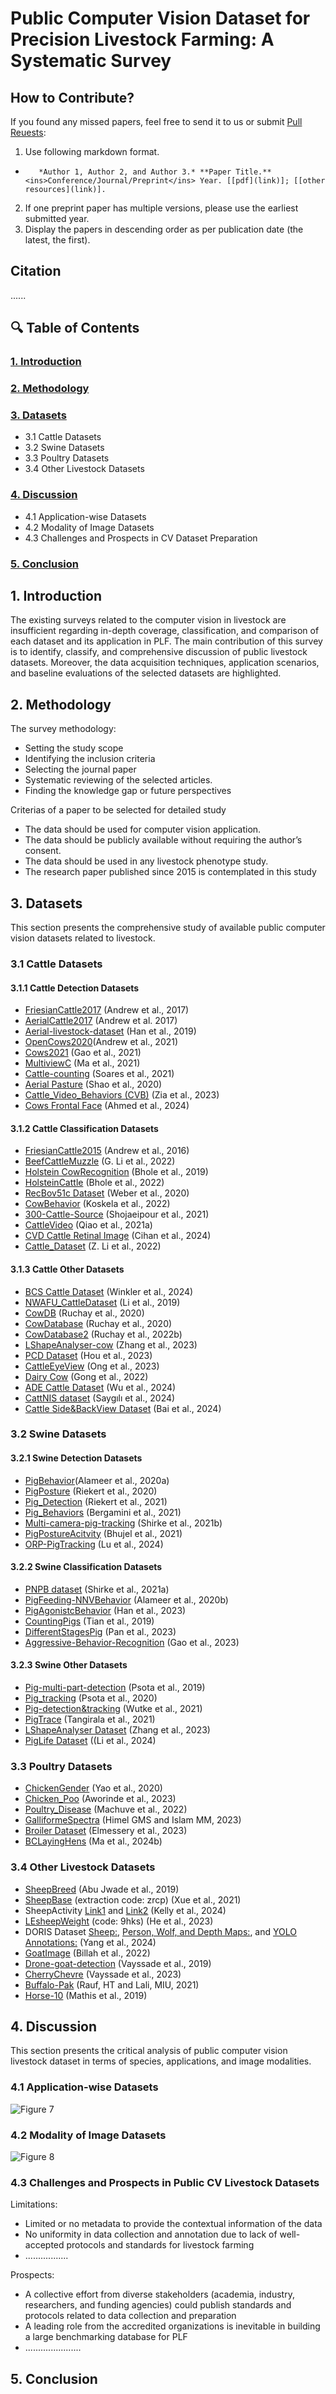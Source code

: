 # Public Computer Vision Dataset for Precision Livestock Farming: A Systematic Survey
## How to Contribute?
If you found any missed papers, feel free to send it to us or submit [Pull Reuests](https://github.com/Anil-Bhujel/Public-Computer-Vision-Dataset-A-Systematic-Survey/branches):

1. Use following markdown format.
+
         *Author 1, Author 2, and Author 3.* **Paper Title.**  <ins>Conference/Journal/Preprint</ins> Year. [[pdf](link)]; [[other resources](link)].
2. If one preprint paper has multiple versions, please use the earliest submitted year.
3. Display the papers in descending order as per publication date (the latest, the first).

## Citation
......


## 🔍 Table of Contents
### [1. Introduction](#1-introduction)
### [2. Methodology](#2-methodology)
### [3. Datasets](#3-datasets)
-  3.1 Cattle Datasets
-  3.2 Swine Datasets
-  3.3 Poultry Datasets
-  3.4 Other Livestock Datasets
### [4. Discussion](#4-discussion)
-  4.1 Application-wise Datasets
-  4.2 Modality of Image Datasets
-  4.3 Challenges and Prospects in CV Dataset Preparation
### [5. Conclusion](#5-conclusion)

## 1. Introduction
The existing surveys related to the computer vision in livestock are insufficient regarding in-depth coverage, classification, and comparison of each dataset and its application in PLF. The main contribution of this survey is to identify, classify, and comprehensive discussion of public livestock datasets. Moreover, the data acquisition techniques, application scenarios, and baseline evaluations of the selected datasets are highlighted.
## 2. Methodology
The survey methodology:
-	Setting the study scope
-	Identifying the inclusion criteria
-	Selecting the journal paper 
-	Systematic reviewing of the selected articles.
-	Finding the knowledge gap or future perspectives

Criterias of a paper to be selected for detailed study
-	The data should be used for computer vision application. 
-	The data should be publicly available without requiring the author’s consent. 
-	The data should be used in any livestock phenotype study.
-	The research paper published since 2015 is contemplated in this study

## 3. Datasets
This section presents the comprehensive study of available public computer vision datasets related to livestock.
### 3.1 Cattle Datasets
#### 3.1.1 Cattle Detection Datasets
-  [FriesianCattle2017](https://data.bris.ac.uk/data/dataset/2yizcfbkuv4352pzc32n54371r) (Andrew et al., 2017)
-  [AerialCattle2017](https://data.bris.ac.uk/data/dataset/3owflku95bxsx24643cybxu3qh) (Andrew et al. 2017)
-  [Aerial-livestock-dataset](https://github.com/hanl2010/Aerial-livestock-dataset/releases) (Han et al., 2019)
-  [OpenCows2020](https://data.bris.ac.uk/data/dataset/10m32xl88x2b61zlkkgz3fml17)(Andrew et al., 2021)
-  [Cows2021](https://data.bris.ac.uk/data/dataset/4vnrca7qw1642qlwxjadp87h7) (Gao et al., 2021)
-  [MultiviewC](https://github.com/Jiahao-Ma/MultiviewC) (Ma et al., 2021)
-  [Cattle-counting](https://vhasoares.github.io/downloads.html) (Soares et al., 2021)
-  [Aerial Pasture](http://bird.nae-lab.org/cattle/) (Shao et al., 2020)
-  [Cattle_Video_Behaviors (CVB)](https://data.csiro.au/collection/csiro%3A58916v1) (Zia et al., 2023)
-  [Cows Frontal Face](https://zenodo.org/records/10535934) (Ahmed et al., 2024)

#### 3.1.2 Cattle Classification Datasets
-  [FriesianCattle2015](https://data.bris.ac.uk/data/dataset/wurzq71kfm561ljahbwjhx9n3) (Andrew et al., 2016)
-  [BeefCattleMuzzle](http://doi.10.5281/zenodo.6324360) (G. Li et al., 2022)
-  [Holstein CowRecognition](https://dataverse.nl/dataset.xhtml?persistentId=doi:10.34894/O1ZBSA) (Bhole et al., 2019)
-  [HolsteinCattle](https://dataverse.nl/dataset.xhtml?persistentId=doi:10.34894/7M108F) (Bhole et al., 2022)
-  [RecBov51c Dataset](https://data.mendeley.com/datasets/8ysxtyf8p2/1) (Weber et al., 2020)
-  [CowBehavior](https://zenodo.org/record/3981400#.ZDVEXHZBxPY) (Koskela et al., 2022)
-  [300-Cattle-Source](https://cloud.une.edu.au/index.php/s/eMwaHAPK08dCDru) (Shojaeipour et al., 2021)
-  [CattleVideo](https://drive.google.com/file/d/13LZmzb5XcqzUVQo3EiTIf4pur4lFHmZD/view?usp=sharing) (Qiao et al., 2021a)
-  [CVD Cattle Retinal Image](https://www.kaggle.com/datasets/animalbiometry/cvd-vs-non-cvd-retinal-images-of-cattle) (Cihan et al., 2024)
-  [Cattle_Dataset](https://github.com/Oliver6999/cattle_dataset/tree/main) (Z. Li et al., 2022)

#### 3.1.3 Cattle Other Datasets
-  [BCS Cattle Dataset](https://datadryad.org/stash/dataset/doi:10.5061/dryad.tqjq2bw4s) (Winkler et al., 2024)
-  [NWAFU_CattleDataset](https://drive.google.com/open?id=1bLQFHd9rqllmEaYvbcAqEBJtlyfuKPdP) (Li et al., 2019)
-  [CowDB](https://github.com/ruchaya/CowDB) (Ruchay et al., 2020)
-  [CowDatabase](https://github.com/ruchaya/CowDatabase) (Ruchay et al., 2020)
-  [CowDatabase2](https://github.com/ruchaya/CowDatabase2) (Ruchay et al., 2022b)
-  [LShapeAnalyser-cow](https://gitee.com/kznd/lshape-analyser/tree/master/Dataset/dairy) (Zhang et al., 2023)
-  [PCD Dataset](https://github.com/colorful-days/0724/tree/master/data) (Hou et al., 2023)
-  [CattleEyeView](https://github.com/AnimalEyeQ/CattleEyeView?tab=readme-ov-file) (Ong et al., 2023)
-  [Dairy Cow](https://www.kaggle.com/twisdu/dairycow) (Gong et al., 2022)
-  [ADE Cattle Dataset](https://github.com/wuyiqii/Accelerated-Data-Engine) (Wu et al., 2024)
-  [CattNIS dataset](https://www.kaggle.com/datasets/animalbiometry/cattle-retinal-fundus-images) (Saygılı et al., 2024)
-  [Cattle Side&BackView Dataset](https://data.mendeley.com/datasets/h2s22wr5py/2) (Bai et al., 2024)


### 3.2 Swine Datasets
#### 3.2.1 Swine Detection Datasets
-  [PigBehavior](https://data.ncl.ac.uk/articles/dataset/Automated_recognition_of_postures_and_drinking_behaviour_for_the_detection_of_compromised_health_in_pigs/13042619)(Alameer et al., 2020a)
-  [PigPosture](https://wi2.uni-hohenheim.de/fileadmin/einrichtungen/wi2/Publikationen/COMPAG_105391_Riekert_etal_2020.zip) (Riekert et al., 2020)
-  [Pig_Detection](https://github.com/majrie/pig_detection_dataset/raw/main/COMPAG_106213_Riekert_et_al_2021.zip) (Riekert et al., 2021)
-  [Pig_Behaviors](https://drive.google.com/drive/folders/1C_wABDzfpdaRykVHoWSN8vAaLXs8Yaxn.) (Bergamini et al., 2021)
-  [Multi-camera-pig-tracking](https://drive.google.com/drive/folders/1E2wW2aRENgy_TqlzfICn58ahbTHVIaK6) (Shirke et al., 2021b)
-  [PigPostureAcitvity](https://drive.google.com/file/d/1DmkR5AyysQkFbMEwjPjJnnNVyGvtsu9H/view) (Bhujel et al., 2021)
-  [ORP-PigTracking](https://doi.org/10.6084/m9.figshare.24303259) (Lu et al., 2024)

#### 3.2.2 Swine Classification Datasets
-  [PNPB dataset](https://drive.google.com/drive/folders/14XUYxM15NAI-zBrntrmQofhLv5otAw5b) (Shirke et al., 2021a)
-  [PigFeeding-NNVBehavior](https://data.ncl.ac.uk/articles/dataset/Automatic_recognition_of_feeding_and_foraging_behaviour_in_pigs_using_deep_learning/13084148) (Alameer et al., 2020b)
-  [PigAgonistcBehavior](https://osf.io/wa732/) (Han et al., 2023)
-  [CountingPigs](https://github.com/xixiareone/counting-pigs) (Tian et al., 2019)
-  [DifferentStagesPig](https://data.mendeley.com/datasets/vd5vmgr8kghttps://data.mendeley.com/datasets/jy6hngx7df) (Pan et al., 2023)
-  [Aggressive-Behavior-Recognition](https://github.com/IPCLab-NEAU/Aggressive-Behavior-Recognition) (Gao et al., 2023)

#### 3.2.3 Swine Other Datasets
-  [Pig-multi-part-detection](http://psrg.unl.edu/Projects/Details/12-Animal-Tracking) (Psota et al., 2019)
-  [Pig_tracking](http://psrg.unl.edu/Projects/Details/12-Animal-Tracking) (Psota et al., 2020)
-  [Pig-detection&tracking](https://github.com/MartinWut/Supp_DetAnIn) (Wutke et al., 2021)
-  [PigTrace](https://drive.google.com/file/d/1s-bCnABh2Hef5l5OxydcY-tkPbrUGSjj/view) (Tangirala et al., 2021)
-  [LShapeAnalyser Dataset](https://gitee.com/kznd/lshape-analyser/tree/master/Dataset/pig) (Zhang et al., 2023)
-  [PigLife Dataset](https://data.aifarms.org/view/piglife) ((Li et al., 2024)

### 3.3 Poultry Datasets
-  [ChickenGender](https://drive.google.com/drive/folders/1eGq8dWGL0I3rW2B9eJ_casH0_D3x7R73) (Yao et al., 2020)
-  [Chicken_Poo](https://data.mendeley.com/datasets/8pnbzpt2k9/1) (Aworinde et al., 2023)
-  [Poultry_Disease](https://zenodo.org/record/4628934#.YtDNzOxBy1u) (Machuve et al., 2022)
-  [GalliformeSpectra](https://data.mendeley.com/datasets/nk3zbvd5h8/1) (Himel GMS and Islam MM, 2023)
-  [Broiler Dataset](https://drive.google.com/drive/folders/1jj9LKL0d1YDyDez8xrmKWRWd3psFoeZ2?usp=sharing) (Elmessery et al., 2023)
-  [BCLayingHens](https://github.com/maweihong/BClayinghens.git) (Ma et al., 2024b)
### 3.4 Other Livestock Datasets
-  [SheepBreed](https://data.mendeley.com/datasets/64gkbz8bdb/2) (Abu Jwade et al., 2019)
-  [SheepBase](https://pan.baidu.com/s/1HgNdEYqAz2SXpEbrmEb8UA) (extraction code: zrcp) (Xue et al., 2021)
-  SheepActivity [Link1](https://data.mendeley.com/datasets/w65pvb84dg/1) and [Link2](https://data.mendeley.com/datasets/h5ppwx6fn4/1) (Kelly et al., 2024) 
-  [LEsheepWeight](https://pan.baidu.com/s/1lkF50WdG6vWCnj1TAw_LjA) (code: 9hks) (He et al., 2023)
-  DORIS Dataset [Sheep:](https://zenodo.org/records/11313800), [Person, Wolf, and Depth Maps:](https://zenodo.org/records/11313966), and [YOLO Annotations:](https://zenodo.org/records/11313165) (Yang et al., 2024)
-  [GoatImage](https://data.mendeley.com/datasets/4skwhnrscr/2) (Billah et al., 2022)
-  [Drone-goat-detection](https://gitlab.com/inra-urz/drone-goat-detection) (Vayssade et al., 2019)
-  [CherryChevre](https://doi.org/10.57745/QEZBNA) (Vayssade et al., 2023)
-  [Buffalo-Pak](https://data.mendeley.com/datasets/vdgnxsm692/2) (Rauf, HT and Lali, MIU, 2021)
-  [Horse-10](http://www.mackenziemathislab.org/horse10) (Mathis et al., 2019)
## 4. Discussion
This section presents the critical analysis of public computer vision livestock dataset in terms of species, applications, and image modalities.
### 4.1 Application-wise Datasets
![Figure 7](https://github.com/user-attachments/assets/0c5ba1bb-3d03-49e0-b452-7a67da687ced)

### 4.2 Modality of Image Datasets
![Figure 8](https://github.com/user-attachments/assets/1a62f7ee-32f9-4d79-83ec-4634812631f2)


### 4.3 Challenges and Prospects in Public CV Livestock Datasets
Limitations:
-  Limited or no metadata to provide the contextual information of the data
-  No uniformity in data collection and annotation due to lack of well-accepted protocols and standards for livestock farming
-  .................

Prospects:
-  A collective effort from diverse stakeholders (academia, industry, researchers, and funding agencies) could publish standards and protocols related to data collection and preparation
-  A leading role from the accredited organizations is inevitable in building a large benchmarking database for PLF
-  ......................
  
## 5. Conclusion
